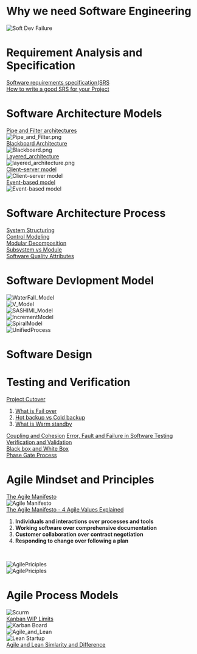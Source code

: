 # Why we need Software Engineering
![Soft Dev Failure](https://github.com/Blackdog-Programmer/SoftwareEngineering/blob/master/References/WhyWeNeedSoftwareEnginerring.png)
# Requirement Analysis and Specification
[Software requirements specification(SRS](https://en.wikipedia.org/wiki/Software_requirements_specification)\
[How to write a good SRS for your Project](https://www.geeksforgeeks.org/how-to-write-a-good-srs-for-your-project/)
# Software Architecture Models
[Pipe and Filter architectures](https://www.oreilly.com/library/view/software-architecture-with/9781786468529/ch08s04.html)\
![Pipe_and_Filter.png](https://github.com/Blackdog-Programmer/SoftwareEngineering/blob/master/References/Pipe_and_Filter.png)\
[Blackboard Architecture](https://www.cs.cmu.edu/~ModProb/MRsol4.html)\
![Blackboard.png](https://github.com/Blackdog-Programmer/SoftwareEngineering/blob/master/References/Blackboard.png)\
[Layered_architecture](https://dzone.com/articles/layered-architecture-is-good)\
![layered_architecture.png](https://github.com/Blackdog-Programmer/SoftwareEngineering/blob/master/References/layered_architecture.png)\
[Client–server model](https://en.wikipedia.org/wiki/Client%E2%80%93server_model)\
![Client–server model](https://github.com/Blackdog-Programmer/SoftwareEngineering/blob/master/References/Client-server-model.png)\
[Event-based model](https://onlinelibrary.wiley.com/doi/10.1002/9781118732793.ch4)\
![Event-based model](https://github.com/Blackdog-Programmer/SoftwareEngineering/blob/master/References/The-Event-based-model.png)

# Software Architecture Process
[System Structuring](https://www.cs.odu.edu/~price/cs451/Lectures/05design/arch/arch_htsu1.html)\
[Control Modeling](https://www.cs.odu.edu/~price/cs451/Lectures/05design/arch/arch_htsu2.html)\
[Modular Decomposition](https://www.cs.odu.edu/~price/cs451/Lectures/05design/arch/arch_htse2.html)\
[Subsystem vs Module](https://www.ics.uci.edu/~redmiles/ics121-SQ99/lecture/seven/tsld015.htm)\
[Software Quality Attributes](http://www.qasigma.com/2008/12/software-quality-attributes.html)

# Software Devlopment Model
![WaterFall_Model](https://github.com/Blackdog-Programmer/SoftwareEngineering/blob/master/References/SoftwareDevModel/WaterFall_Model.png)\
![V_Model](https://github.com/Blackdog-Programmer/SoftwareEngineering/blob/master/References/SoftwareDevModel/V_Model.png)\
![SASHIMI_Model](https://github.com/Blackdog-Programmer/SoftwareEngineering/blob/master/References/SoftwareDevModel/SASHIMI_Model.png)\
![IncrementModel](https://github.com/Blackdog-Programmer/SoftwareEngineering/blob/master/References/SoftwareDevModel/IncrementModel.png)\
![SpiralModel](https://github.com/Blackdog-Programmer/SoftwareEngineering/blob/master/References/SoftwareDevModel/SpiralModel.png)\
![UnifiedProcess](https://github.com/Blackdog-Programmer/SoftwareEngineering/blob/master/References/SoftwareDevModel/UnifiedProcess.png)
# Software Design

# Testing and Verification
[Project Cutover](https://www.projectmanagement.com/blog-post/24655/Project-Cutover-A-vital-step-in-Project-Go-Live-)

<ol>
  <li><a href="https://en.wikipedia.org/wiki/Failover">What is Fail over</a></li>
  <li><a href="https://www.careerride.com/Oracle-difference-hot-and-cold-backup.aspx">Hot backup vs Cold backup</a></li>
  <li><a href="https://www.techopedia.com/definition/1036/warm-standby">What is Warm standby</a></li>
</ol>

[Coupling and Cohesion](https://www.geeksforgeeks.org/software-engineering-coupling-and-cohesion/)
[Error, Fault and Failure in Software Testing](https://www.testingexcellence.com/error-fault-failure-software-testing/)\
[Verification and Validation](https://www.geeksforgeeks.org/software-engineering-verification-and-validation/)\
[Black box and White Box](https://www.geeksforgeeks.org/differences-between-black-box-testing-vs-white-box-testing/)\
[Phase Gate Process](https://en.wikipedia.org/wiki/Phase-gate_process)
# Agile Mindset and Principles
[The Agile Manifesto](https://www.drdobbs.com/open-source/the-agile-manifesto/184414755)\
![Agile Manifesto](https://github.com/Blackdog-Programmer/SoftwareEngineering/blob/master/References/Agile/AgileManifesto.png)\
[The Agile Manifesto - 4 Agile Values Explained](https://www.youtube.com/watch?v=rf8Gi2RLKWQ)
  <ol>
  <li><b>Individuals and interactions over processes and tools</b></li>
  <li><b>Working software over comprehensive documentation</b></li>
  <li><b>Customer collaboration over contract negotiation</b></li>
  <li><b>Responding to change over following a plan</b></li>
  </ol>
 <br/>
 
 ![AgilePriciples](https://github.com/Blackdog-Programmer/SoftwareEngineering/blob/master/References/Agile/AgilePriciples_0.png)\
 ![AgilePriciples](https://github.com/Blackdog-Programmer/SoftwareEngineering/blob/master/References/Agile/AgilePriciples_1.png)
 # Agile Process Models
![Scurm](https://github.com/Blackdog-Programmer/SoftwareEngineering/blob/master/References/Agile/Scrum.png)\
[Kanban WIP Limits](https://kanbanzone.com/kanban-resources/kanban-wip-limits/)\
![Karban Board](https://github.com/Blackdog-Programmer/SoftwareEngineering/blob/master/References/Agile/KarbanBoard.png)\
![Agile_and_Lean](https://github.com/Blackdog-Programmer/SoftwareEngineering/blob/master/References/Agile/Agile_and_Lean.png)\
![Lean Startup](https://github.com/Blackdog-Programmer/SoftwareEngineering/blob/master/References/Agile/Lean_Startup.png)\
[Agile and Lean Simlarity and Difference](https://twproject.com/blog/lean-agile-differences-similarities/)
